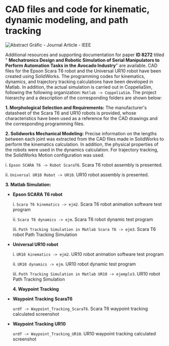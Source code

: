 # CAD files and code for kinematic, dynamic modeling, and path tracking
![Abstract Gráfic - Journal Article - IEEE](https://github.com/cparedes23/PaperID_8272/assets/134640332/43448aa1-b740-43a0-989f-4d2693ab98f8)

Additional resources and supporting documentation for paper **ID 8272** titled " **Mechatronics Design and Robotic Simulation of Serial Manipulators to Perform Automation Tasks in the Avocado Industry**" are available. CAD files for the Epson Scara T6 robot and the Universal UR10 robot have been created using SolidWorks. The programming codes for kinematics, dynamics, and trajectory tracking calculations have been developed in Matlab. In addition, the actual simulation is carried out in CoppeliaSim, following the following organization: `Matlab -> CoppeliaSim`. The project hierarchy and a description of the corresponding folders are shown below:

**1. Morphological Selection and Requirements:** The manufacturer's datasheet of the Scara T6 and UR10 robots is provided, whose characteristics have been used as a reference for the CAD drawings and the corresponding programming files.

**2. Solidworks Mechanical Modeling:** Precise information on the lengths between each joint was extracted from the CAD files made in SolidWorks to perform the kinematics calculation. In addition, the physical properties of the robots were used in the dynamics calculation. For trajectory tracking, the SolidWorks Motion configuration was used.

i. `Epson SCARA T6 -> Robot ScaraT6`. Scara T6 robot assembly is presented.

ii. `Universal UR10 Robot -> UR10`. UR10 robot assembly is presented.

**3. Matlab Simulation:** 
- **Epson SCARA T6 robot**
  
  i. `Scara T6 kinematics -> ejm2`. Scara T6 robot animation software test program

  ii. `Scara T6 dynamics -> ejm`. Scara T6 robot dynamic test program

  iii. `Path Tracking Simulation in Matlab Scara T6 -> ejm3`. Scara T6 robot Path Tracking Simulation

- **Universal UR10 robot**
  
  i. `UR10 kinematics -> ejm2`. UR10 robot animation software test program
  
  ii. `UR10 dynamics -> ejm`. UR10 robot dynamic test program
  
  iii. `Path Tracking Simulation in Matlab UR10 -> ejemplo3`. UR10 robot Path Tracking Simulation

  **4. Waypoint Tracking**
- **Waypoint Tracking ScaraT6**
  
  `urdf -> Waypoint_Tracking_ScaraT6`. Scara T6 waypoint tracking calculated screenshot

- **Waypoint Tracking UR10**
  
  `urdf -> Waypoint_Tracking_UR10`. UR10 waypoint tracking calculated screenshot

